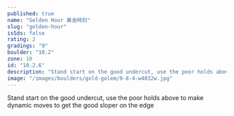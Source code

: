 ```yaml
---
published: true
name: "Golden Hour 黃金時刻"
slug: "golden-hour"
isSds: false
rating: 2
gradings: "9"
boulder: "10.2"
zone: 10
id: "10.2.6"
description: "Stand start on the good undercut, use the poor holds above to make dynamic moves to get the good sloper on the edge"
image: "/images/boulders/gold-golem/9-8-4-w4032w.jpg"
---
```


Stand start on the good undercut, use the poor holds above to make dynamic moves to get the good sloper on the edge
